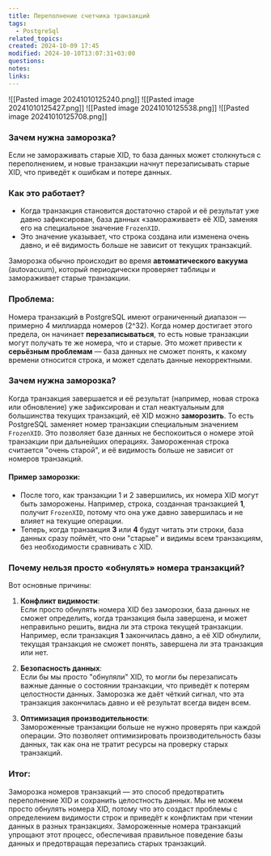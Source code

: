```yaml
---
title: Переполнение счетчика транзакций
tags:
  - PostgreSql
related_topics: 
created: 2024-10-09 17:45
modified: 2024-10-10T13:07:31+03:00
questions: 
notes: 
links: 
---
```


 ![[Pasted image 20241010125240.png]]
 ![[Pasted image 20241010125427.png]]
 ![[Pasted image 20241010125538.png]]
 ![[Pasted image 20241010125708.png]]
 ### Зачем нужна заморозка?

Если не замораживать старые XID, то база данных может столкнуться с переполнением, и новые транзакции начнут перезаписывать старые XID, что приведёт к ошибкам и потере данных.

### Как это работает?

- Когда транзакция становится достаточно старой и её результат уже давно зафиксирован, база данных «замораживает» её XID, заменяя его на специальное значение `FrozenXID`.
- Это значение указывает, что строка создана или изменена очень давно, и её видимость больше не зависит от текущих транзакций.

Заморозка обычно происходит во время **автоматического вакуума** (autovacuum), который периодически проверяет таблицы и замораживает старые транзакции.

### Проблема:

Номера транзакций в PostgreSQL имеют ограниченный диапазон — примерно 4 миллиарда номеров (2^32). Когда номер достигает этого предела, он начинает **перезаписываться**, то есть новые транзакции могут получать те же номера, что и старые. Это может привести к **серьёзным проблемам** — база данных не сможет понять, к какому времени относится строка, и может сделать данные некорректными.

### Зачем нужна заморозка?

Когда транзакция завершается и её результат (например, новая строка или обновление) уже зафиксирован и стал неактуальным для большинства текущих транзакций, её XID можно **заморозить**. То есть PostgreSQL заменяет номер транзакции специальным значением `FrozenXID`. Это позволяет базе данных не беспокоиться о номере этой транзакции при дальнейших операциях. Замороженная строка считается "очень старой", и её видимость больше не зависит от номеров транзакций.

#### Пример заморозки:

- После того, как транзакции 1 и 2 завершились, их номера XID могут быть заморожены. Например, строка, созданная транзакцией **1**, получит `FrozenXID`, потому что она уже давно завершилась и не влияет на текущие операции.
- Теперь, когда транзакция **3** или **4** будут читать эти строки, база данных сразу поймёт, что они "старые" и видимы всем транзакциям, без необходимости сравнивать с XID.

### Почему нельзя просто «обнулять» номера транзакций?

Вот основные причины:

1. **Конфликт видимости**:  
    Если просто обнулять номера XID без заморозки, база данных не сможет определить, когда транзакция была завершена, и может неправильно решить, видна ли эта строка текущей транзакции. Например, если транзакция **1** закончилась давно, а её XID обнулили, текущая транзакция не сможет понять, завершена ли эта транзакция или нет.
    
2. **Безопасность данных**:  
    Если бы мы просто "обнуляли" XID, то могли бы перезаписать важные данные о состоянии транзакции, что приведёт к потерям целостности данных. Заморозка же даёт чёткий сигнал, что эта транзакция закончилась давно и её результат всегда виден всем.
    
3. **Оптимизация производительности**:  
    Замороженные транзакции больше не нужно проверять при каждой операции. Это позволяет оптимизировать производительность базы данных, так как она не тратит ресурсы на проверку старых транзакций.
    

### Итог:

Заморозка номеров транзакций — это способ предотвратить переполнение XID и сохранить целостность данных. Мы не можем просто обнулять номера XID, потому что это создаст проблемы с определением видимости строк и приведёт к конфликтам при чтении данных в разных транзакциях. Замороженные номера транзакций упрощают этот процесс, обеспечивая правильное поведение базы данных и предотвращая перезапись старых транзакций.